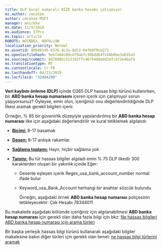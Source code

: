 ```yaml
---
title: DLP kural numaralı BİZE banka hesabı çalışmıyor
ms.author: cmcatee
author: cmcatee-MSFT
manager: mnirkhe
ms.date: 11/5/2018
ms.audience: ITPro
ms.topic: article
ROBOTS: NOINDEX, NOFOLLOW
localization_priority: Normal
ms.assetid: 80b40145-8376-4c3a-8d22-6efb9f9cb271
ms.openlocfilehash: 9ebfa6bc09cef9ab7c30bddb4fcb8b6be3ab55a5
ms.sourcegitcommit: 9d78905c512192ffc4675468abd2efc5f2e4baf4
ms.translationtype: MT
ms.contentlocale: tr-TR
ms.lasthandoff: 04/23/2019
ms.locfileid: "32404298"
---
```

**Veri kaybını önleme (DLP)** içinde O365 DLP hassas bilgi türünü kullanırken, bir **ABD banka hesap numarasını** içeren içerik için çalışmıyor sorun yaşıyorsunuz? Öyleyse, emin olun, içeriğinizi onu değerlendirildiğinde DLP İlkesi aramak gerekli bilgileri içerir. 
  
Örneğin, % 85 bir güvenirlik düzeyiyle yapılandırılmış bir **ABD banka hesap numarası** ilke için aşağıdaki değerlendirilir ve kural tetiklemek algılandı: 
  
- **[Biçimi:](https://docs.microsoft.com/office365/securitycompliance/what-the-sensitive-information-types-look-for#format-77)** 8-17 basamak 
    
- **[Desen:](https://docs.microsoft.com/office365/securitycompliance/what-the-sensitive-information-types-look-for#pattern-77)** 8-17 ardışık rakamlar. 
    
- **[Sağlama toplamı:](https://docs.microsoft.com/office365/securitycompliance/what-the-sensitive-information-types-look-for#checksum-76)** Hayır, hiçbir sağlama yok 
    
- **[Tanımı:](https://docs.microsoft.com/office365/securitycompliance/what-the-sensitive-information-types-look-for)** Bu tür hassas bilgiler algıladı emin % 75 DLP ilkedir 300 karakterden oluşan bir yakınlık içinde Eğer: 
    
  - Desenle eşleşen içerik Regex_usa_bank_account_number normal ifade bulur
    
  - Keyword_usa_Bank_Account herhangi bir anahtar sözcük bulundu.
    
    Örneğin, aşağıdaki örnek **ABD banka hesap numarası** poliçesinin tetikleyecektir: Çek Hesabı 78344011 
    
Bu makalede aşağıdaki bölümde içeriğiniz için algılanabilmesi **ABD banka hesap numarası** için gerekli olan daha fazla bilgi için bkz: [Ne hassas bilgileri ABD banka hesap numarası için arama türleri](https://docs.microsoft.com/office365/securitycompliance/what-the-sensitive-information-types-look-for#us-bank-account-number)
  
Bir başka yerleşik hassas bilgi türünü kullanarak aşağıdaki bilgiler makalesine bakın diğer türleri için gerekli olan temel: [ne hassas bilgi türlerini aramak](https://docs.microsoft.com/office365/securitycompliance/what-the-sensitive-information-types-look-for)
  

